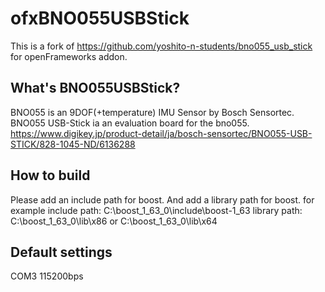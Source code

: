 # ofxBNO055USBStick
This is a fork of https://github.com/yoshito-n-students/bno055_usb_stick for openFrameworks addon.

## What's BNO055USBStick?
BNO055 is an 9DOF(+temperature) IMU Sensor by Bosch Sensortec.
BNO055 USB-Stick ia an evaluation board for the bno055.
https://www.digikey.jp/product-detail/ja/bosch-sensortec/BNO055-USB-STICK/828-1045-ND/6136288

## How to build
Please add an include path for boost. And add a library path for boost.
for example
include path: C:\boost_1_63_0\include\boost-1_63
library path: C:\boost_1_63_0\lib\x86 or C:\boost_1_63_0\lib\x64

## Default settings
COM3
115200bps
